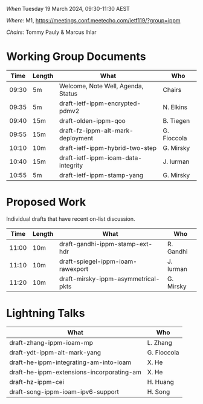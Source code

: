 *When*   Tuesday 19 March 2024, 09:30-11:30 AEST

*Where:*  M1, https://meetings.conf.meetecho.com/ietf119/?group=ippm

*Chairs:* Tommy Pauly & Marcus Ihlar

# Working Group Documents

| Time    | Length | What                                        | Who          |
|---------|--------|---------------------------------------------|--------------|
| 09:30   | 5m     | Welcome, Note Well, Agenda, Status          | Chairs       |
| 09:35   | 5m     | draft-ietf-ippm-encrypted-pdmv2             | N. Elkins    |
| 09:40   | 15m    | draft-olden-ippm-qoo                        | B. Tiegen    |
| 09:55   | 15m    | draft-fz-ippm-alt-mark-deployment           | G. Fioccola  |
| 10:10   | 10m    | draft-ietf-ippm-hybrid-two-step             | G. Mirsky    |
| 10:40   | 15m    | draft-ietf-ippm-ioam-data-integrity         | J. Iurman    |
| 10:55   | 5m     | draft-ietf-ippm-stamp-yang                  | G. Mirsky    |

# Proposed Work

Individual drafts that have recent on-list discussion.

| Time    | Length | What                                        | Who          |
|---------|--------|---------------------------------------------|--------------|
| 11:00   | 10m    | draft-gandhi-ippm-stamp-ext-hdr             | R. Gandhi    |
| 11:10   | 10m    | draft-spiegel-ippm-ioam-rawexport           | J. Iurman    |
| 11:20   | 10m    | draft-mirsky-ippm-asymmetrical-pkts         | G. Mirsky    |

# Lightning Talks

| What                                        | Who          |
|---------------------------------------------|--------------|
| draft-zhang-ippm-ioam-mp                    | L. Zhang     |
| draft-ydt-ippm-alt-mark-yang                | G. Fioccola  |
| draft-he-ippm-integrating-am-into-ioam      | X. He        |
| draft-he-ippm-extensions-incorporating-am   | X. He        |
| draft-hz-ippm-cei                           | H. Huang     |
| draft-song-ippm-ioam-ipv6-support           | H. Song      |
